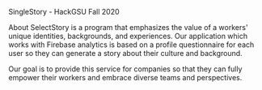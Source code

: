SingleStory - HackGSU Fall 2020

About
SelectStory is a program that emphasizes the value of a workers' unique identities, backgrounds, and experiences. Our application which works with Firebase analytics 
is based on a profile questionnaire for each user so they can generate a story about their culture and background.

Our goal is to provide this service for companies so that they can fully empower their workers and embrace diverse teams and perspectives.

